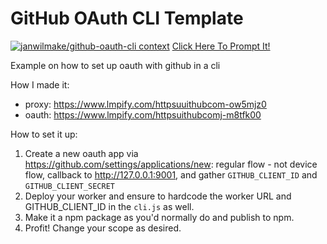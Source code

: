 # GitHub OAuth CLI Template

[![janwilmake/github-oauth-cli context](https://badge.forgithub.com/janwilmake/github-oauth-cli)](https://uithub.com/janwilmake/github-oauth-cli) [Click Here To Prompt It!](https://lmpify.com?prompt=https://uithub.com/janwilmake/github-oauth-cli%20please%20make%20a%20new%20CLI%20with%20github%20oauth%20that%20...)

Example on how to set up oauth with github in a cli

How I made it:

- proxy: https://www.lmpify.com/httpsuuithubcom-ow5mjz0
- oauth: https://www.lmpify.com/httpsuithubcomj-m8tfk00

How to set it up:

1. Create a new oauth app via https://github.com/settings/applications/new: regular flow - not device flow, callback to http://127.0.0.1:9001, and gather `GITHUB_CLIENT_ID` and `GITHUB_CLIENT_SECRET`
2. Deploy your worker and ensure to hardcode the worker URL and GITHUB_CLIENT_ID in the `cli.js` as well.
3. Make it a npm package as you'd normally do and publish to npm.
4. Profit! Change your scope as desired.
